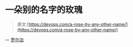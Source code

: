# 一朵别的名字的玫瑰

> 原文:[https://devops.com/a-rose-by-any-other-name/](https://devops.com/a-rose-by-any-other-name/)

— [罗尔泊](https://devops.com/author/breselman/)